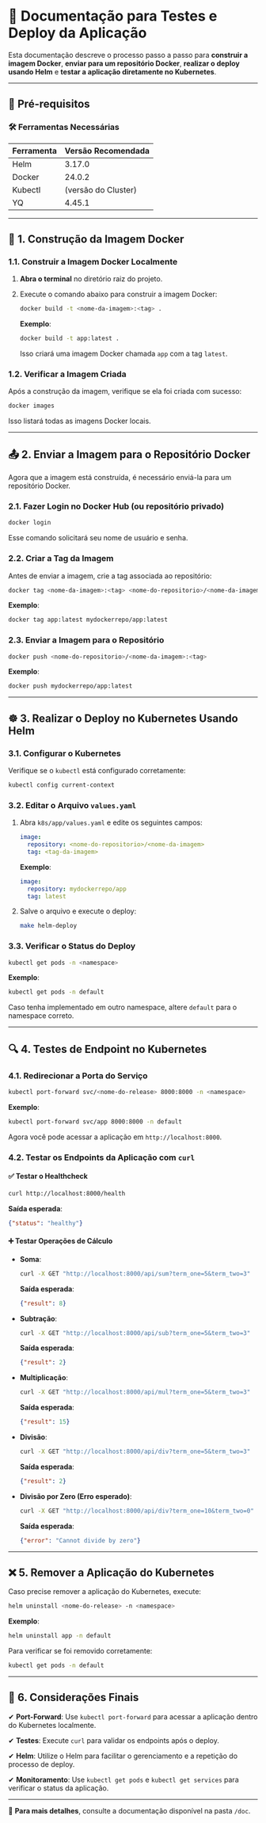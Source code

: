 
# 📖 Documentação para Testes e Deploy da Aplicação

Esta documentação descreve o processo passo a passo para **construir a imagem Docker**, **enviar para um repositório Docker**, **realizar o deploy usando Helm** e **testar a aplicação diretamente no Kubernetes**.

---

## **📌 Pré-requisitos**

### **🛠️ Ferramentas Necessárias**

| Ferramenta    | Versão Recomendada |
|---------------|--------------------|
| Helm          | 3.17.0             |
| Docker        | 24.0.2             |
| Kubectl       | (versão do Cluster) |
| YQ            | 4.45.1             |

---

## 🚀 1. Construção da Imagem Docker

### 1.1. Construir a Imagem Docker Localmente

1. **Abra o terminal** no diretório raiz do projeto.
2. Execute o comando abaixo para construir a imagem Docker:

   ```bash
   docker build -t <nome-da-imagem>:<tag> .
   ```

   **Exemplo**:

   ```bash
   docker build -t app:latest .
   ```

   Isso criará uma imagem Docker chamada `app` com a tag `latest`.

### 1.2. Verificar a Imagem Criada

Após a construção da imagem, verifique se ela foi criada com sucesso:

```bash
docker images
```

Isso listará todas as imagens Docker locais.

---

## 📤 2. Enviar a Imagem para o Repositório Docker

Agora que a imagem está construída, é necessário enviá-la para um repositório Docker.

### 2.1. Fazer Login no Docker Hub (ou repositório privado)

```bash
docker login
```

Esse comando solicitará seu nome de usuário e senha.

### 2.2. Criar a Tag da Imagem

Antes de enviar a imagem, crie a tag associada ao repositório:

```bash
docker tag <nome-da-imagem>:<tag> <nome-do-repositorio>/<nome-da-imagem>:<tag>
```

**Exemplo**:

```bash
docker tag app:latest mydockerrepo/app:latest
```

### 2.3. Enviar a Imagem para o Repositório

```bash
docker push <nome-do-repositorio>/<nome-da-imagem>:<tag>
```

**Exemplo**:

```bash
docker push mydockerrepo/app:latest
```

---

## ☸️ 3. Realizar o Deploy no Kubernetes Usando Helm

### 3.1. Configurar o Kubernetes

Verifique se o `kubectl` está configurado corretamente:

```bash
kubectl config current-context
```

### 3.2. Editar o Arquivo `values.yaml`

1. Abra `k8s/app/values.yaml` e edite os seguintes campos:

   ```yaml
   image:
     repository: <nome-do-repositorio>/<nome-da-imagem>
     tag: <tag-da-imagem>
   ```

   **Exemplo**:

   ```yaml
   image:
     repository: mydockerrepo/app
     tag: latest
   ```

2. Salve o arquivo e execute o deploy:

   ```bash
   make helm-deploy
   ```

### 3.3. Verificar o Status do Deploy

```bash
kubectl get pods -n <namespace>
```

**Exemplo**:

```bash
kubectl get pods -n default
```

Caso tenha implementado em outro namespace, altere `default` para o namespace correto.

---

## 🔍 4. Testes de Endpoint no Kubernetes

### 4.1. Redirecionar a Porta do Serviço

```bash
kubectl port-forward svc/<nome-do-release> 8000:8000 -n <namespace>
```

**Exemplo**:

```bash
kubectl port-forward svc/app 8000:8000 -n default
```

Agora você pode acessar a aplicação em `http://localhost:8000`.

### 4.2. Testar os Endpoints da Aplicação com `curl`

#### ✅ Testar o Healthcheck

```bash
curl http://localhost:8000/health
```

**Saída esperada**:

```json
{"status": "healthy"}
```

#### ➕ Testar Operações de Cálculo

- **Soma**:

  ```bash
  curl -X GET "http://localhost:8000/api/sum?term_one=5&term_two=3"
  ```

  **Saída esperada**:

  ```json
  {"result": 8}
  ```

- **Subtração**:

  ```bash
  curl -X GET "http://localhost:8000/api/sub?term_one=5&term_two=3"
  ```

  **Saída esperada**:

  ```json
  {"result": 2}
  ```

- **Multiplicação**:

  ```bash
  curl -X GET "http://localhost:8000/api/mul?term_one=5&term_two=3"
  ```

  **Saída esperada**:

  ```json
  {"result": 15}
  ```

- **Divisão**:

  ```bash
  curl -X GET "http://localhost:8000/api/div?term_one=5&term_two=3"
  ```

  **Saída esperada**:

  ```json
  {"result": 2}
  ```

- **Divisão por Zero (Erro esperado)**:

  ```bash
  curl -X GET "http://localhost:8000/api/div?term_one=10&term_two=0"
  ```

  **Saída esperada**:

  ```json
  {"error": "Cannot divide by zero"}
  ```

---

## ❌ 5. Remover a Aplicação do Kubernetes

Caso precise remover a aplicação do Kubernetes, execute:

```bash
helm uninstall <nome-do-release> -n <namespace>
```

**Exemplo**:

```bash
helm uninstall app -n default
```

Para verificar se foi removido corretamente:

```bash
kubectl get pods -n default
```

---

## 📌 6. Considerações Finais

✔ **Port-Forward**: Use `kubectl port-forward` para acessar a aplicação dentro do Kubernetes localmente.

✔ **Testes**: Execute `curl` para validar os endpoints após o deploy.

✔ **Helm**: Utilize o Helm para facilitar o gerenciamento e a repetição do processo de deploy.

✔ **Monitoramento**: Use `kubectl get pods` e `kubectl get services` para verificar o status da aplicação.

---

📂 **Para mais detalhes**, consulte a documentação disponível na pasta `/doc`.
